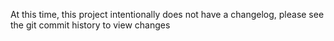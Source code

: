 At this time, this project intentionally does not have a changelog, please see the git commit history to view changes
